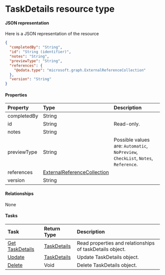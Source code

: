 # TaskDetails resource type



#### JSON representation

Here is a JSON representation of the resource

```json
{
  "completedBy": "String",
  "id": "String (identifier)",
  "notes": "String",
  "previewType": "String",
  "references": {
    "@odata.type": "microsoft.graph.ExternalReferenceCollection"
  },
  "version": "String"
}

```
#### Properties
| Property	   | Type	|Description|
|:---------------|:--------|:----------|
|completedBy|String||
|id|String| Read-only.|
|notes|String||
|previewType|String| Possible values are: `Automatic`, `NoPreview`, `CheckList`, `Notes`, `Reference`.|
|references|[ExternalReferenceCollection](externalreferencecollection.md)||
|version|String||

#### Relationships
None


#### Tasks

| Task		   | Return Type	|Description|
|:---------------|:--------|:----------|
|[Get TaskDetails](../api/taskdetails_get.md) | [TaskDetails](taskdetails.md) |Read properties and relationships of taskDetails object.|
|[Update](../api/taskdetails_update.md) | [TaskDetails](taskdetails.md)	|Update TaskDetails object. |
|[Delete](../api/taskdetails_delete.md) | Void	|Delete TaskDetails object. |
